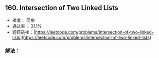 ## 160. Intersection of Two Linked Lists


- 难度： 简单
- 通过率： 31.1%
- 题目链接：[https://leetcode.com/problems/intersection-of-two-linked-lists](https://leetcode.com/problems/intersection-of-two-linked-lists)



### 解法：